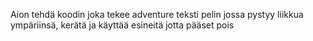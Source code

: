 Aion tehdä koodin joka tekee adventure teksti pelin jossa pystyy liikkua ympäriinsä, kerätä ja käyttää esineitä jotta pääset pois 

